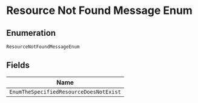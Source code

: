 
# Resource Not Found Message Enum

## Enumeration

`ResourceNotFoundMessageEnum`

## Fields

| Name |
|  --- |
| `EnumTheSpecifiedResourceDoesNotExist` |

